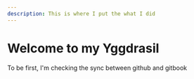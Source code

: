 ```yaml
---
description: This is where I put the what I did
---
```


# Welcome to my Yggdrasil

To be first, I'm checking the sync between github and gitbook

